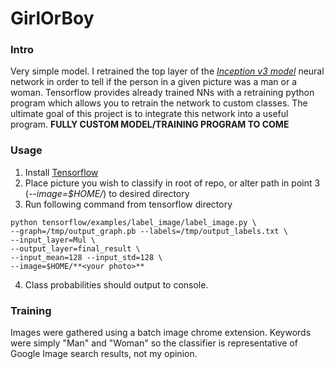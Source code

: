# GirlOrBoy
### Intro
Very simple model. I retrained the top layer of the [*Inception v3 model*](https://arxiv.org/pdf/1512.00567.pdf) neural network in order to tell if the person in a given picture was a man or a woman. Tensorflow provides already trained NNs with a retraining python program which allows you to retrain the network to custom classes. The ultimate goal of this project is to integrate this network into a useful program. **FULLY CUSTOM MODEL/TRAINING PROGRAM TO COME**

### Usage
1. Install  [Tensorflow](https://www.tensorflow.org/install/)
2. Place picture you wish to classify in root of repo, or alter path in point 3 (*--image=$HOME/<your photo>*) to desired directory
3. Run following command from tensorflow directory
```
python tensorflow/examples/label_image/label_image.py \
--graph=/tmp/output_graph.pb --labels=/tmp/output_labels.txt \
--input_layer=Mul \
--output_layer=final_result \
--input_mean=128 --input_std=128 \
--image=$HOME/**<your photo>**
```
4. Class probabilities should output to console.

### Training
Images were gathered using a batch image chrome extension. Keywords were simply "Man" and "Woman" so the classifier is representative of Google Image search results, not my opinion.

